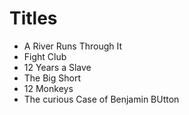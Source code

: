 # Titles

* A River Runs Through It
* Fight Club
* 12 Years a Slave
* The Big Short
* 12 Monkeys
* The curious Case of Benjamin BUtton 
